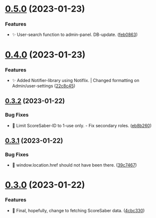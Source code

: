 # [0.5.0](https://github.com/mgtourney/website/compare/v0.4.0...v0.5.0) (2023-01-23)


### Features

* :sparkles: User-search function to admin-panel. DB-update. ([feb0863](https://github.com/mgtourney/website/commit/feb08633bee8ad4ff6237077e2a4363c806bb18f))



# [0.4.0](https://github.com/mgtourney/website/compare/v0.3.2...v0.4.0) (2023-01-23)


### Features

* :sparkles: Added Notifier-library using Notiflix. | Changed formatting on Admin/user-settings ([22c8c45](https://github.com/mgtourney/website/commit/22c8c45c86fac15031d6be3a09f62ffbbe6f6608))



## [0.3.2](https://github.com/mgtourney/website/compare/v0.3.1...v0.3.2) (2023-01-22)


### Bug Fixes

* :bug: Limit ScoreSaber-ID to 1-use only. - Fix secondary roles. ([eb8b260](https://github.com/mgtourney/website/commit/eb8b26038a0771ae268b54968bf7ef978fd30375))



## [0.3.1](https://github.com/mgtourney/website/compare/v0.3.0...v0.3.1) (2023-01-22)


### Bug Fixes

* :bug: window.location.href should not have been there. ([39c7467](https://github.com/mgtourney/website/commit/39c7467bc5b6e8aa1e3213a78481a21306bd5e20))



# [0.3.0](https://github.com/mgtourney/website/compare/v0.2.5...v0.3.0) (2023-01-22)


### Features

* :bug: Final, hopefully, change to fetching ScoreSaber data. ([4cbc330](https://github.com/mgtourney/website/commit/4cbc3300b67f20f81766df55a433005a9444bc00))



